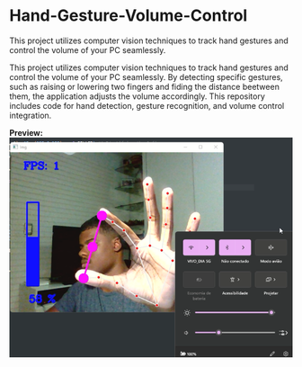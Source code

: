 # Hand-Gesture-Volume-Control
This project utilizes computer vision techniques to track hand gestures and control the volume of your PC seamlessly. 



This project utilizes computer vision techniques to track hand gestures and control the volume of your PC seamlessly. By detecting specific gestures, such as raising or lowering two fingers and fiding the distance beetween them, the application adjusts the volume accordingly. 
This repository includes code for hand detection, gesture recognition, and volume control integration.

**Preview:**
<br/>
<img src="/images/HandTracking.png">
